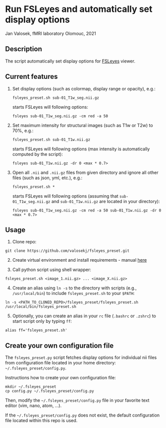 # Run FSLeyes and automatically set display options

Jan Valosek, fMRI laboratory Olomouc, 2021

## Description

The script automatically set display options for [FSLeyes](https://fsl.fmrib.ox.ac.uk/fsl/fslwiki/FSLeyes) viewer.

## Current features

1. Set display options (such as colormap, display range or opacity), e.g.:

    ```
    fsleyes_preset.sh sub-01_T1w_seg.nii.gz
    ```
    starts FSLeyes will following options:
    ```
    fsleyes sub-01_T1w_seg.nii.gz -cm red -a 50
    ```

2. Set maximum intensity for structural images (such as T1w or T2w) to 70%, e.g.:

    ```
    fsleyes_preset.sh sub-01_T1w.nii.gz
    ```
    starts FSLeyes will following options (max intensity is automatically computed by the script):
    ```
    fsleyes sub-01_T1w.nii.gz -dr 0 <max * 0.7>
    ```

3. Open all `.nii` and `.nii.gz` files from given directory and ignore all other files (such as json, yml, etc.), e.g.:

    ```
    fsleyes_preset.sh *
    ```
    starts FSLeyes will following options (assuming that `sub-01_T1w_seg.nii.gz` and `sub-01_T1w.nii.gz` are located in your directory):
    ```
    fsleyes sub-01_T1w_seg.nii.gz -cm red -a 50 sub-01_T1w.nii.gz -dr 0 <max * 0.7>
    ```

## Usage

1. Clone repo:

```
git clone https://github.com/valosekj/fsleyes_preset.git
```

2. Create virtual environment and install requirements - manual [here](https://gist.github.com/valosekj/8052b227bd3f439a615a33804beaf37f#venv-enviroment)

3. Call python script using shell wrapper:

```
fsleyes_preset.sh <image_1.nii.gz> ... <image_X.nii.gz>
```

4. Create an alias using `ln -s`  to the directory with scripts (e.g., `/usr/local/bin`) to include `fsleyes_preset.sh` to your `$PATH`:

```
ln -s <PATH_TO_CLONED_REPO>/fsleyes_preset/fsleyes_preset.sh /usr/local/bin/fsleyes_preset.sh
```

5. Optionally, you can create an alias in your `rc` file (`.bashrc` or `.zshrc`) to start script only by typing `ff`:

```
alias ff='fsleyes_preset.sh'
```

## Create your own configuration file

The `fsleyes_preset.py` script fetches display options for individual nii files from configuration file located in your
home directory: `~/.fsleyes_preset/config.py`.

Instructions how to create your own configuration file:

```console
mkdir ~/.fsleyes_preset
cp config.py ~/.fsleyes_preset/config.py
```

Then, modify the `~/.fsleyes_preset/config.py` file in your favorite text editor (vim, nano, atom, ...).

If the `~/.fsleyes_preset/config.py` does not exist, the default configuration file located within this repo is used.
